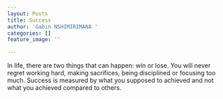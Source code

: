 ```yaml
---
layout: Posts
title: Success
author: 'Gabin NSHIMIRIMANA '
categories: []
feature_image: ''

---
```

In life, there are two things that can happen: win or lose. You will never regret working hard, making sacrifices, being disciplined or focusing too much. Success is measured by what you supposed to achieved and not what you achieved compared to others. 